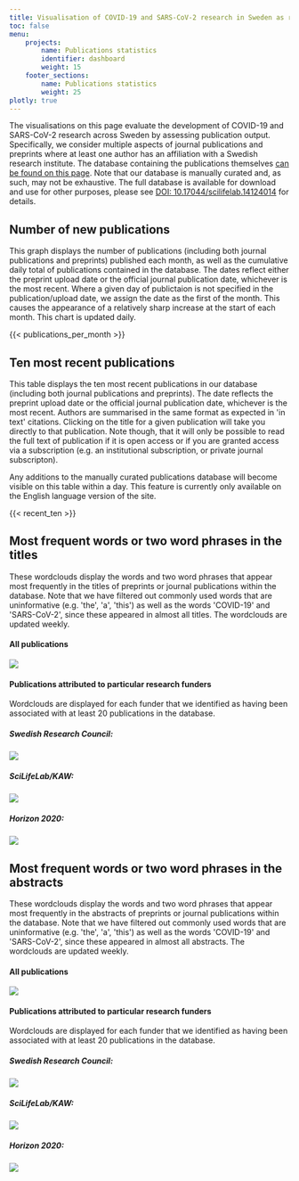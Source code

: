```yaml
---
title: Visualisation of COVID-19 and SARS-CoV-2 research in Sweden as reflected in publications
toc: false
menu:
    projects:
        name: Publications statistics
        identifier: dashboard
        weight: 15
    footer_sections:
        name: Publications statistics
        weight: 25
plotly: true
---
```

The visualisations on this page evaluate the development of COVID-19 and SARS-CoV-2 research across Sweden by assessing publication output. Specifically, we consider multiple aspects of journal publications and preprints where at least one author has an affiliation with a Swedish research institute. The database containing the publications themselves [can be found on this page](/publications/). Note that our database is manually curated and, as such, may not be exhaustive. The full database is available for download and use for other purposes, please see [DOI: 10.17044/scilifelab.14124014](https://doi.org/10.17044/scilifelab.14124014) for details.

## Number of new publications

This graph displays the number of publications (including both journal publications and preprints) published each month, as well as the cumulative daily total of publications contained in the database. The dates reflect either the preprint upload date or the official journal publication date, whichever is the most recent. Where a given day of publictaion is not specified in the publication/upload date, we assign the date as the first of the month. This causes the appearance of a relatively sharp increase at the start of each month. This chart is updated daily.

<div class="table-responsive">
{{< publications_per_month >}}
</div>

## Ten most recent publications

This table displays the ten most recent publications in our database (including both journal publications and preprints). The date reflects the preprint upload date or the official journal publication date, whichever is the most recent. Authors are summarised in the same format as expected in 'in text' citations. Clicking on the title for a given publication will take you directly to that publication. Note though, that it will only be possible to read the full text of publication if it is open access or if you are granted access via a subscription (e.g. an institutional subscription, or private journal subscripton).

Any additions to the manually curated publications database will become visible on this table within a day. This feature is currently only available on the English language version of the site.

<div class="table-responsive">
{{< recent_ten >}}
</div>

## Most frequent words or two word phrases in the titles

These wordclouds display the words and two word phrases that appear most frequently in the titles of preprints or journal publications within the database. Note that we have filtered out commonly used words that are uninformative (e.g. 'the', 'a', 'this') as well as the words 'COVID-19' and 'SARS-CoV-2', since these appeared in almost all titles. The wordclouds are updated weekly.

#### All publications

<div class="row my-4"><div class="col-md-8"><img src="https://dc-dynamic.dckube.scilifelab.se/covid-portal/titles_all.png"></div></div>

#### Publications attributed to particular research funders

Wordclouds are displayed for each funder that we identified as having been associated with at least 20 publications in the database.

<div class="container"> <div class="row mt-2"> <div class="col-md mr-4"> <div class="row"> <h5>Swedish Research Council:</h5> </div> <div class="row"> <img src="https://dc-dynamic.dckube.scilifelab.se/covid-portal/titles_vr.png"> </div> </div> <div class="col-md mr-4"> <div class="row"> <h5>SciLifeLab/KAW:</h5> </div> <div class="row"> <img src="https://dc-dynamic.dckube.scilifelab.se/covid-portal/titles_kaw.png"> </div> </div> <div class="col-md"> <div class="row"> <h5>Horizon 2020:</h5> </div> <div class="row"> <img src="https://dc-dynamic.dckube.scilifelab.se/covid-portal/titles_h2020.png"> </div> </div> </div> </div>

## Most frequent words or two word phrases in the abstracts

These wordclouds display the words and two word phrases that appear most frequently in the abstracts of preprints or journal publications within the database. Note that we have filtered out commonly used words that are uninformative (e.g. 'the', 'a', 'this') as well as the words 'COVID-19' and 'SARS-CoV-2', since these appeared in almost all abstracts. The wordclouds are updated weekly.

#### All publications

<div class="row my-4"><div class="col-md-8"><img src="https://dc-dynamic.dckube.scilifelab.se/covid-portal/abstracts_all.png"></div></div>

#### Publications attributed to particular research funders

Wordclouds are displayed for each funder that we identified as having been associated with at least 20 publications in the database.

<div class="container"> <div class="row mt-2"> <div class="col-md mr-4"> <div class="row"> <h5>Swedish Research Council:</h5> </div> <div class="row"> <img src="https://dc-dynamic.dckube.scilifelab.se/covid-portal/abstracts_vr.png"> </div> </div> <div class="col-md mr-4"> <div class="row"> <h5>SciLifeLab/KAW:</h5> </div> <div class="row"> <img src="https://dc-dynamic.dckube.scilifelab.se/covid-portal/abstracts_kaw.png"> </div> </div> <div class="col-md"> <div class="row"> <h5>Horizon 2020:</h5> </div> <div class="row"> <img src="https://dc-dynamic.dckube.scilifelab.se/covid-portal/abstracts_h2020.png"> </div> </div> </div> </div>

